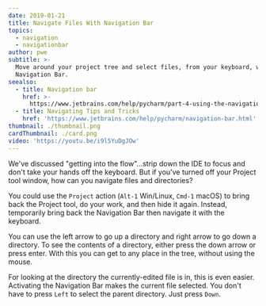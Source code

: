 ```yaml
---
date: 2019-01-21
title: Navigate Files With Navigation Bar
topics:
  - navigation
  - navigationbar
author: pwe
subtitle: >-
  Move around your project tree and select files, from your keyboard, with the
  Navigation Bar.
seealso:
  - title: Navigation bar
    href: >-
      https://www.jetbrains.com/help/pycharm/part-4-using-the-navigation-bar.html
  - title: Navigating Tips and Tricks
    href: 'https://www.jetbrains.com/help/pycharm/navigation-bar.html'
thumbnail: ./thumbnail.png
cardThumbnail: ./card.png
video: 'https://youtu.be/i9l5YuDgJOw'
---
```


We've discussed "getting into the flow"...strip down the IDE to focus and don't 
take your hands off the keyboard. But if you've turned off your Project tool 
window, how can you navigate files and directories?

You could use the `Project` action (`Alt-1` Win/Linux, `Cmd-1` macOS) to bring 
back the Project tool, do your work, and then hide it again. Instead, 
temporarily bring back the Navigation Bar then navigate it with the keyboard.

You can use the left arrow to go up a directory and right arrow to go down 
a directory. To see the contents of a directory, either press the down arrow 
or press enter. With this you can get to any place in the tree, without 
using the mouse.

For looking at the directory the currently-edited file is in, this is even 
easier. Activating the Navigation Bar makes the current file selected. You 
don't have to press `Left` to select the parent directory. Just press 
`Down`.
